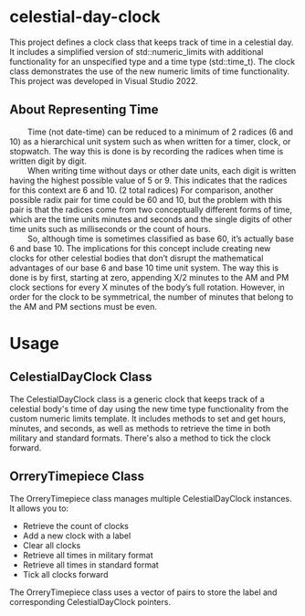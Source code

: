 # celestial-day-clock

This project defines a clock class that keeps track of time in a celestial day. It includes a simplified version of std::numeric_limits with additional functionality for an unspecified type and a time type (std::time_t). The clock class demonstrates the use of the new numeric limits of time functionality. This project was developed in Visual Studio 2022.

## About Representing Time

&nbsp; &nbsp; &nbsp; &nbsp; Time (not date-time) can be reduced to a minimum of 2 radices (6 and 10) as a 
hierarchical unit system such as when written for a timer, clock, or stopwatch. The way this is 
done is by recording the radices when time is written digit by digit. <br/>
&nbsp; &nbsp; &nbsp; &nbsp; When writing time without days or other date units, each digit is written having the 
highest possible value of 5 or 9. This indicates that the radices for this context are 6 and 10. (2 
total radices) For comparison, another possible radix pair for time could be 60 and 10, but the 
problem with this pair is that the radices come from two conceptually different forms of time, 
which are the time units minutes and seconds and the single digits of other time units such as 
milliseconds or the count of hours. <br/>
&nbsp; &nbsp; &nbsp; &nbsp; So, although time is sometimes classified as base 60, it’s actually base 6 and base 10. The 
implications for this concept include creating new clocks for other celestial bodies that don’t 
disrupt the mathematical advantages of our base 6 and base 10 time unit system. The way this is 
done is by first, starting at zero, appending X/2 minutes to the AM and PM clock sections for 
every X minutes of the body’s full rotation. However, in order for the clock to be symmetrical, 
the number of minutes that belong to the AM and PM sections must be even.

# Usage

## CelestialDayClock Class

The CelestialDayClock class is a generic clock that keeps track of a celestial body's time of day using the new time type functionality from the custom numeric limits template. It includes methods to set and get hours, minutes, and seconds, as well as methods to retrieve the time in both military and standard formats. There's also a method to tick the clock forward.

## OrreryTimepiece Class

The OrreryTimepiece class manages multiple CelestialDayClock instances. It allows you to:
*	Retrieve the count of clocks
*	Add a new clock with a label
*	Clear all clocks
*	Retrieve all times in military format
*	Retrieve all times in standard format
*	Tick all clocks forward

The OrreryTimepiece class uses a vector of pairs to store the label and corresponding CelestialDayClock pointers.